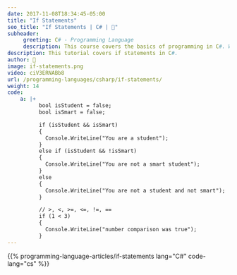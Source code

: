 ```yaml
---
date: 2017-11-08T18:34:45-05:00
title: "If Statements"
seo_title: "If Statements | C# | 🦒"
subheader:
     greeting: C# - Programming Language
     description: This course covers the basics of programming in C#. Work your way through the videos/articles and I'll teach you everything you need to know to start your programming journey!
description: This tutorial covers if statements in C#.
author: 🦒
image: if-statements.png
video: ciV3ERNABb8
url: /programming-languages/csharp/if-statements/
weight: 14
code:
    a: |+
          bool isStudent = false;
          bool isSmart = false;

          if (isStudent && isSmart)
          {
            Console.WriteLine("You are a student");
          }
          else if (isStudent && !isSmart)
          {
            Console.WriteLine("You are not a smart student");
          }
          else
          {
            Console.WriteLine("You are not a student and not smart");
          }

          // >, <, >=, <=, !=, ==
          if (1 < 3)
          {
            Console.WriteLine("number comparison was true");
          }
---
```


{{% programming-language-articles/if-statements lang="C#" code-lang="cs" %}}
